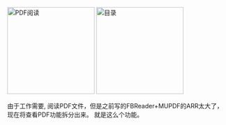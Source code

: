 
<img src="https://github.com/lurongshuang/FBReader-Mupdf_library/blob/master/image/1.png" width="200" alt="PDF阅读" />
<img src="https://github.com/lurongshuang/FBReader-Mupdf_library/blob/master/image/8.png" width="200" alt="目录" />

由于工作需要, 阅读PDF文件，但是之前写的FBReader+MUPDF的ARR太大了，现在将查看PDF功能拆分出来。
就是这么个功能。

